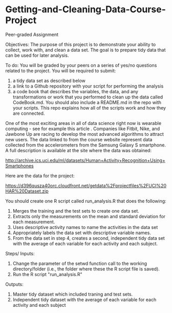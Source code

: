 # Getting-and-Cleaning-Data-Course-Project

Peer-graded Assignment

Objectives: The purpose of this project is to demonstrate your ability to collect, work with, and clean a data set. The goal is to prepare tidy data that can be used for later analysis. 

To do: 
You will be graded by your peers on a series of yes/no questions related to the project. 
You will be required to submit: 
1) a tidy data set as described below
2) a link to a Github repository with your script for performing the analysis
3) a code book that describes the variables, the data, and any transformations or work that you performed to clean up the data called CodeBook.md. You should also include a README.md in the repo with your scripts. This repo explains how all of the scripts work and how they are connected.

One of the most exciting areas in all of data science right now is wearable computing - see for example this article . Companies like Fitbit, Nike, and Jawbone Up are racing to develop the most advanced algorithms to attract new users. The data linked to from the course website represent data collected from the accelerometers from the Samsung Galaxy S smartphone. A full description is available at the site where the data was obtained:

http://archive.ics.uci.edu/ml/datasets/Human+Activity+Recognition+Using+Smartphones

Here are the data for the project:

https://d396qusza40orc.cloudfront.net/getdata%2Fprojectfiles%2FUCI%20HAR%20Dataset.zip

You should create one R script called run_analysis.R that does the following:
1. Merges the training and the test sets to create one data set.
2. Extracts only the measurements on the mean and standard deviation for each measurement.
3. Uses descriptive activity names to name the activities in the data set
4. Appropriately labels the data set with descriptive variable names.
5. From the data set in step 4, creates a second, independent tidy data set with the average of each variable for each activity and each subject.

Steps/ Inputs:
1. Change the parameter of the setwd function call to the working directory/folder (i.e., the folder where these the R script file is saved).
2. Run the R script "run_analysis.R"

Outputs:
1. Master tidy dataset which included traning and test sets.
2. Independent tidy dataset with the average of each variable for each activity and each subject
